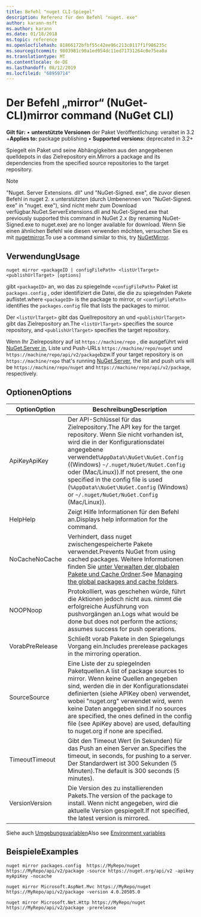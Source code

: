 ```yaml
---
title: Befehl "nuget CLI-Spiegel"
description: Referenz für den Befehl "nuget. exe"
author: karann-msft
ms.author: karann
ms.date: 01/18/2018
ms.topic: reference
ms.openlocfilehash: 81866172bfbf55c42ee96c213c0117f1f986235c
ms.sourcegitcommit: 9803981c90a1ed954dc11ed71731264c0e75ea0a
ms.translationtype: MT
ms.contentlocale: de-DE
ms.lasthandoff: 08/12/2019
ms.locfileid: "68959714"
---
```

# <a name="mirror-command-nuget-cli"></a><span data-ttu-id="d97fd-103">Der Befehl „mirror“ (NuGet-CLI)</span><span class="sxs-lookup"><span data-stu-id="d97fd-103">mirror command (NuGet CLI)</span></span>

<span data-ttu-id="d97fd-104">**Gilt für:** &bullet; **unterstützte Versionen** der Paket Veröffentlichung: veraltet in 3.2 +</span><span class="sxs-lookup"><span data-stu-id="d97fd-104">**Applies to:** package publishing &bullet; **Supported versions:** deprecated in 3.2+</span></span>

<span data-ttu-id="d97fd-105">Spiegelt ein Paket und seine Abhängigkeiten aus den angegebenen quelldepots in das Zielrepository ein.</span><span class="sxs-lookup"><span data-stu-id="d97fd-105">Mirrors a package and its dependencies from the specified source repositories to the target repository.</span></span>

> [!NOTE]
> <span data-ttu-id="d97fd-106">"Nuget. Server Extensions. dll" und "NuGet-Signed. exe", die zuvor diesen Befehl in nuget 2. x unterstützten (durch Umbenennen von "NuGet-Signed. exe" in "nuget. exe"), sind nicht mehr zum Download verfügbar.</span><span class="sxs-lookup"><span data-stu-id="d97fd-106">NuGet.ServerExtensions.dll and NuGet-Signed.exe that previously supported this command in NuGet 2.x (by renaming NuGet-Signed.exe to nuget.exe) are no longer available for download.</span></span> <span data-ttu-id="d97fd-107">Wenn Sie einen ähnlichen Befehl wie diesen verwenden möchten, versuchen Sie es mit [nugetmirror](https://www.nuget.org/packages/NuGetMirror/).</span><span class="sxs-lookup"><span data-stu-id="d97fd-107">To use a command similar to this, try [NuGetMirror](https://www.nuget.org/packages/NuGetMirror/).</span></span>

## <a name="usage"></a><span data-ttu-id="d97fd-108">Verwendung</span><span class="sxs-lookup"><span data-stu-id="d97fd-108">Usage</span></span>

```cli
nuget mirror <packageID | configFilePath> <listUrlTarget> <publishUrlTarget> [options]
```

<span data-ttu-id="d97fd-109">gibt `<packageID>` an, wo das zu spiegelnde `<configFilePath>` Paket ist `packages.config` , oder identifiziert die Datei, die die zu spiegelnden Pakete auflistet.</span><span class="sxs-lookup"><span data-stu-id="d97fd-109">where `<packageID>` is the package to mirror, or `<configFilePath>` identifies the `packages.config` file that lists the packages to mirror.</span></span>

<span data-ttu-id="d97fd-110">Der `<listUrlTarget>` gibt das Quellrepository an und `<publishUrlTarget>` gibt das Zielrepository an.</span><span class="sxs-lookup"><span data-stu-id="d97fd-110">The `<listUrlTarget>` specifies the source repository, and `<publishUrlTarget>` specifies the target repository.</span></span>

<span data-ttu-id="d97fd-111">Wenn Ihr Zielrepository auf ist `https://machine/repo` , die ausgeführt wird [NuGet.Server in](../../hosting-packages/nuget-server.md), Liste und Push-URLs `https://machine/repo/nuget` und `https://machine/repo/api/v2/package`bzw.</span><span class="sxs-lookup"><span data-stu-id="d97fd-111">If your target repository is on `https://machine/repo` that's running [NuGet.Server](../../hosting-packages/nuget-server.md), the list and push urls will be `https://machine/repo/nuget` and `https://machine/repo/api/v2/package`, respectively.</span></span>

## <a name="options"></a><span data-ttu-id="d97fd-112">Optionen</span><span class="sxs-lookup"><span data-stu-id="d97fd-112">Options</span></span>

| <span data-ttu-id="d97fd-113">Option</span><span class="sxs-lookup"><span data-stu-id="d97fd-113">Option</span></span> | <span data-ttu-id="d97fd-114">Beschreibung</span><span class="sxs-lookup"><span data-stu-id="d97fd-114">Description</span></span> |
| --- | --- |
| <span data-ttu-id="d97fd-115">ApiKey</span><span class="sxs-lookup"><span data-stu-id="d97fd-115">ApiKey</span></span> | <span data-ttu-id="d97fd-116">Der API-Schlüssel für das Zielrepository.</span><span class="sxs-lookup"><span data-stu-id="d97fd-116">The API key for the target repository.</span></span> <span data-ttu-id="d97fd-117">Wenn Sie nicht vorhanden ist, wird die in der Konfigurationsdatei angegebene verwendet`%AppData%\NuGet\NuGet.Config` ((Windows) `~/.nuget/NuGet/NuGet.Config` oder (Mac/Linux)).</span><span class="sxs-lookup"><span data-stu-id="d97fd-117">If not present,  the one specified in the config file is used (`%AppData%\NuGet\NuGet.Config` (Windows) or `~/.nuget/NuGet/NuGet.Config` (Mac/Linux)).</span></span> |
| <span data-ttu-id="d97fd-118">Help</span><span class="sxs-lookup"><span data-stu-id="d97fd-118">Help</span></span> | <span data-ttu-id="d97fd-119">Zeigt Hilfe Informationen für den Befehl an.</span><span class="sxs-lookup"><span data-stu-id="d97fd-119">Displays help information for the command.</span></span> |
| <span data-ttu-id="d97fd-120">NoCache</span><span class="sxs-lookup"><span data-stu-id="d97fd-120">NoCache</span></span> | <span data-ttu-id="d97fd-121">Verhindert, dass nuget zwischengespeicherte Pakete verwendet.</span><span class="sxs-lookup"><span data-stu-id="d97fd-121">Prevents NuGet from using cached packages.</span></span> <span data-ttu-id="d97fd-122">Weitere Informationen finden Sie [unter Verwalten der globalen Pakete und Cache Ordner](../../consume-packages/managing-the-global-packages-and-cache-folders.md).</span><span class="sxs-lookup"><span data-stu-id="d97fd-122">See [Managing the global packages and cache folders](../../consume-packages/managing-the-global-packages-and-cache-folders.md).</span></span> |
| <span data-ttu-id="d97fd-123">NOOP</span><span class="sxs-lookup"><span data-stu-id="d97fd-123">Noop</span></span> | <span data-ttu-id="d97fd-124">Protokolliert, was geschehen würde, führt die Aktionen jedoch nicht aus. nimmt die erfolgreiche Ausführung von pushvorgängen an.</span><span class="sxs-lookup"><span data-stu-id="d97fd-124">Logs what would be done but does not perform the actions; assumes success for push operations.</span></span> |
| <span data-ttu-id="d97fd-125">Vorab</span><span class="sxs-lookup"><span data-stu-id="d97fd-125">PreRelease</span></span> | <span data-ttu-id="d97fd-126">Schließt vorab Pakete in den Spiegelungs Vorgang ein.</span><span class="sxs-lookup"><span data-stu-id="d97fd-126">Includes prerelease packages in the mirroring operation.</span></span> |
| <span data-ttu-id="d97fd-127">Source</span><span class="sxs-lookup"><span data-stu-id="d97fd-127">Source</span></span> | <span data-ttu-id="d97fd-128">Eine Liste der zu spiegelnden Paketquellen.</span><span class="sxs-lookup"><span data-stu-id="d97fd-128">A list of package sources to mirror.</span></span> <span data-ttu-id="d97fd-129">Wenn keine Quellen angegeben sind, werden die in der Konfigurationsdatei definierten (siehe APIKey oben) verwendet, wobei "nuget.org" verwendet wird, wenn keine Daten angegeben sind.</span><span class="sxs-lookup"><span data-stu-id="d97fd-129">If no sources are specified, the ones defined in the config file (see ApiKey above) are used, defaulting to nuget.org if none are specified.</span></span> |
| <span data-ttu-id="d97fd-130">Timeout</span><span class="sxs-lookup"><span data-stu-id="d97fd-130">Timeout</span></span> | <span data-ttu-id="d97fd-131">Gibt den Timeout Wert (in Sekunden) für das Push an einen Server an.</span><span class="sxs-lookup"><span data-stu-id="d97fd-131">Specifies the timeout, in seconds, for pushing to a server.</span></span> <span data-ttu-id="d97fd-132">Der Standardwert ist 300 Sekunden (5 Minuten).</span><span class="sxs-lookup"><span data-stu-id="d97fd-132">The default is 300 seconds (5 minutes).</span></span> |
| <span data-ttu-id="d97fd-133">Version</span><span class="sxs-lookup"><span data-stu-id="d97fd-133">Version</span></span> | <span data-ttu-id="d97fd-134">Die Version des zu installierenden Pakets.</span><span class="sxs-lookup"><span data-stu-id="d97fd-134">The version of the package to install.</span></span> <span data-ttu-id="d97fd-135">Wenn nicht angegeben, wird die aktuelle Version gespiegelt.</span><span class="sxs-lookup"><span data-stu-id="d97fd-135">If not specified, the latest version is mirrored.</span></span> |

<span data-ttu-id="d97fd-136">Siehe auch [Umgebungsvariablen](cli-ref-environment-variables.md)</span><span class="sxs-lookup"><span data-stu-id="d97fd-136">Also see [Environment variables](cli-ref-environment-variables.md)</span></span>

## <a name="examples"></a><span data-ttu-id="d97fd-137">Beispiele</span><span class="sxs-lookup"><span data-stu-id="d97fd-137">Examples</span></span>

```cli
nuget mirror packages.config  https://MyRepo/nuget https://MyRepo/api/v2/package -source https://nuget.org/api/v2 -apikey myApiKey -nocache

nuget mirror Microsoft.AspNet.Mvc https://MyRepo/nuget https://MyRepo/api/v2/package -version 4.0.20505.0

nuget mirror Microsoft.Net.Http https://MyRepo/nuget https://MyRepo/api/v2/package -prerelease
```
